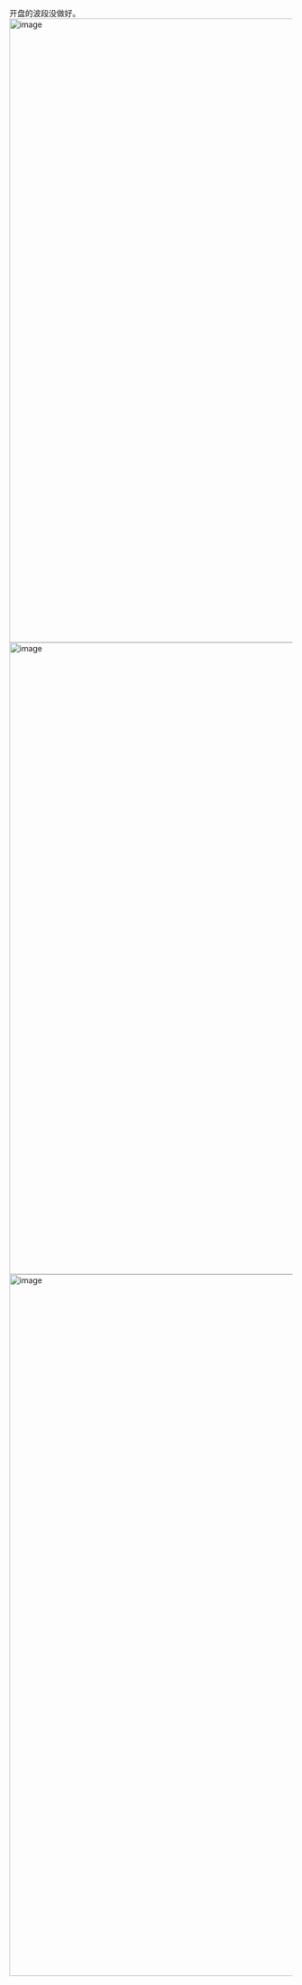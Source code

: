 开盘的波段没做好。
<img width="2554" height="1108" alt="image" src="https://github.com/user-attachments/assets/1642d22a-9898-4664-8ff9-de69a9a66b4c" />
<img width="2572" height="1122" alt="image" src="https://github.com/user-attachments/assets/b58d3871-1bc8-433f-a3ba-9d8d61fa4b9e" />
<img width="2190" height="1246" alt="image" src="https://github.com/user-attachments/assets/f5f142cb-47c2-4bb4-a47f-88f3a35d67fc" />
